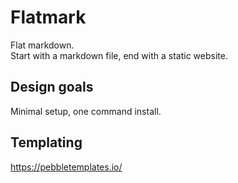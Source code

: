 
# Flatmark

Flat markdown.  
Start with a markdown file, end with a static website.


## Design goals

Minimal setup, one command install.





## Templating

https://pebbletemplates.io/






